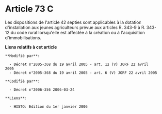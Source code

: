 # Article 73 C

Les dispositions de l'article 42 septies sont applicables à la dotation d'installation aux jeunes agriculteurs prévue aux
articles R. 343-9 à R. 343-12 du code rural lorsqu'elle est affectée à la création ou à l'acquisition d'immobilisations.

**Liens relatifs à cet article**

	**Modifié par**:

	  - Décret n°2005-368 du 19 avril 2005 - art. 12 (V) JORF 22 avril 2005
	  - Décret n°2005-368 du 19 avril 2005 - art. 6 (V) JORF 22 avril 2005

	**Codifié par**:

	  - Décret n°2006-356 2006-03-24

	**Liens**:

	  - HISTO: Edition du 1er janvier 2006

